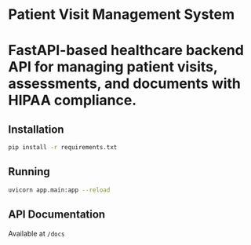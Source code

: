 # Patient Visit Management System
# FastAPI-based healthcare backend API for managing patient visits, assessments, and documents with HIPAA compliance.

## Installation

```bash
pip install -r requirements.txt
```

## Running

```bash
uvicorn app.main:app --reload
```

## API Documentation

Available at `/docs`